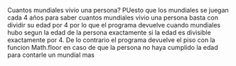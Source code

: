 Cuantos mundiales vivio una persona? PUesto que los mundiales se juegan cada 4 años para saber cuantos mundiales vivio una persona basta con dividir su edad por 4 por lo que el programa devuelve cuando mundiales hubo segun la edad de la persona exactamente si la edad es divisible exactamente por 4. De lo contrario el programa devuelve el piso con la funcion Math.floor en caso de que la persona no haya cumplido la edad para contarle un mundial mas
